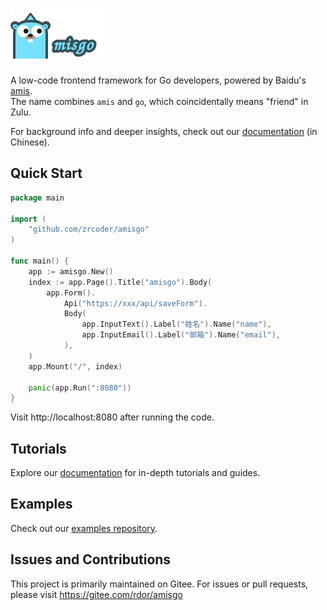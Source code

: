 # ![amisgo](https://raw.githubusercontent.com/zrcoder/amisgo-assets/refs/heads/main/logo-with-text.svg)

A low-code frontend framework for Go developers, powered by Baidu's [amis](https://aisuda.bce.baidu.com/amis).  
The name combines `amis` and `go`, which coincidentally means "friend" in Zulu.

For background info and deeper insights, check out our [documentation](https://amisgo.pages.dev) (in Chinese).

## Quick Start

```go
package main

import (
	"github.com/zrcoder/amisgo"
)

func main() {
	app := amisgo.New()
	index := app.Page().Title("amisgo").Body(
		app.Form().
			Api("https://xxx/api/saveForm").
			Body(
				app.InputText().Label("姓名").Name("name"),
				app.InputEmail().Label("邮箱").Name("email"),
			),
	)
	app.Mount("/", index)

	panic(app.Run(":8080"))
}
```

Visit http://localhost:8080 after running the code.

## Tutorials

Explore our [documentation](https://amisgo.pages.dev) for in-depth tutorials and guides.

## Examples

Check out our [examples repository](https://github.com/zrcoder/amisgo-examples).

## Issues and Contributions

This project is primarily maintained on Gitee. For issues or pull requests, please visit https://gitee.com/rdor/amisgo
